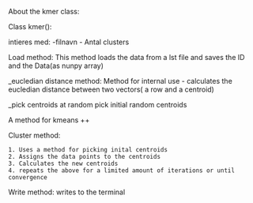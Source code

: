 About the kmer class:


Class kmer():

  intieres med:
    -filnavn
    - Antal clusters


  Load method:
    This method loads the data from a lst file and saves the ID and the Data(as nunpy array) 

  _eucledian distance method:
    Method for internal use - calculates the eucledian distance between two vectors( a row and a centroid) 

  _pick centroids at random 
    pick initial random centroids 

  A method for kmeans ++

  Cluster method:

    1. Uses a method for picking inital centroids 
    2. Assigns the data points to the centroids
    3. Calculates the new centroids
    4. repeats the above for a limited amount of iterations or until convergence 

  Write method:
    writes to the terminal
    

